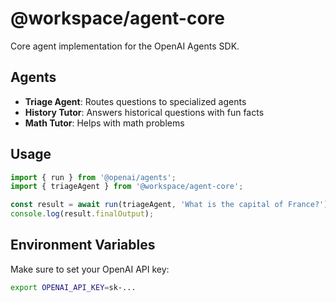 # @workspace/agent-core

Core agent implementation for the OpenAI Agents SDK.

## Agents

- **Triage Agent**: Routes questions to specialized agents
- **History Tutor**: Answers historical questions with fun facts
- **Math Tutor**: Helps with math problems

## Usage

```typescript
import { run } from '@openai/agents';
import { triageAgent } from '@workspace/agent-core';

const result = await run(triageAgent, 'What is the capital of France?');
console.log(result.finalOutput);
```

## Environment Variables

Make sure to set your OpenAI API key:

```bash
export OPENAI_API_KEY=sk-...
```
